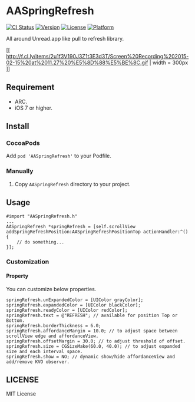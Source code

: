 # AASpringRefresh
[![CI Status](https://travis-ci.org/r-plus/AASpringRefresh.svg?branch=master)](https://travis-ci.org/r-plus/AASpringRefresh)
[![Version](https://img.shields.io/cocoapods/v/AASpringRefresh.svg?style=flat)](http://cocoadocs.org/docsets/AASpringRefresh)
[![License](https://img.shields.io/cocoapods/l/AASpringRefresh.svg?style=flat)](http://cocoadocs.org/docsets/AASpringRefresh)
[![Platform](https://img.shields.io/cocoapods/p/AASpringRefresh.svg?style=flat)](http://cocoadocs.org/docsets/AASpringRefresh)

All around Unread.app like pull to refresh library.

[[ http://f.cl.ly/items/2u1f3V190J3Z1t3E3d3T/Screen%20Recording%202015-02-15%20at%2011.27%20%E5%8D%88%E5%BE%8C.gif | width = 300px ]]

## Requirement
- ARC.
- iOS 7 or higher.

## Install
### CocoaPods
Add `pod 'AASpringRefresh'` to your Podfile.

### Manually

1. Copy `AASpringRefresh` directory to your project.

## Usage

    #import "AASpringRefresh.h"
    ...
    AASpringRefresh *springRefresh = [self.scrollView addSpringRefreshPosition:AASpringRefreshPositionTop actionHandler:^() {
        // do something...
    }];
    
### Customization
#### Property
You can customize below properties.

    springRefresh.unExpandedColor = [UIColor grayColor];
    springRefresh.expandedColor = [UIColor blackColor];
    springRefresh.readyColor = [UIColor redColor];
    springRefresh.text = @"REFRESH"; // available for position Top or Bottom.
    springRefresh.borderThickness = 6.0;
    springRefresh.affordanceMargin = 10.0; // to adjust space between scrollView edge and affordanceView.
    springRefresh.offsetMargin = 30.0; // to adjust threshold of offset.
    springRefresh.size = CGSizeMake(60.0, 40.0); // to adjust expanded size and each interval space.
    springRefresh.show = NO; // dynamic show/hide affordanceView and add/remove KVO observer.

## LICENSE
MIT License
